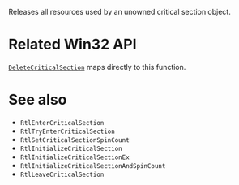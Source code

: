 Releases all resources used by an unowned critical section object.

# Related Win32 API
[`DeleteCriticalSection`](https://learn.microsoft.com/en-us/windows/win32/api/synchapi/nf-synchapi-deletecriticalsection) maps directly to this function.

# See also
- `RtlEnterCriticalSection`
- `RtlTryEnterCriticalSection`
- `RtlSetCriticalSectionSpinCount`
- `RtlInitializeCriticalSection`
- `RtlInitializeCriticalSectionEx`
- `RtlInitializeCriticalSectionAndSpinCount`
- `RtlLeaveCriticalSection`
